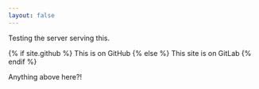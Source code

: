 ```yaml
---
layout: false
---
```


Testing the server serving this.

{% if site.github %}
This is on GitHub
{% else %}
This site is on GitLab
{% endif %}

Anything above here?!